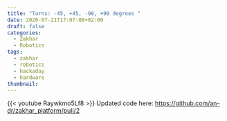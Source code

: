 ```yaml
---
title: "Turns: -45, +45, -90, +90 degrees "
date: 2020-07-21T17:07:00+02:00
draft: false
categories:
  - Zakhar
  - Robotics
tags:
  - zakhar
  - robotics
  - hackaday
  - hardware
thumbnail:
---
```



{{< youtube Raywkmo5Lf8 >}}
Updated code here: <https://github.com/an-dr/zakhar_platform/pull/2>
<!--more-->

